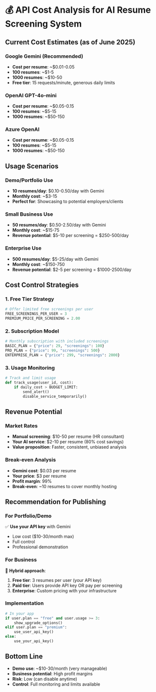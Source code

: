 # 💰 API Cost Analysis for AI Resume Screening System

## Current Cost Estimates (as of June 2025)

### Google Gemini (Recommended)

- **Cost per resume**: ~$0.01-0.05
- **100 resumes**: ~$1-5
- **1000 resumes**: ~$10-50
- **Free tier**: 15 requests/minute, generous daily limits

### OpenAI GPT-4o-mini

- **Cost per resume**: ~$0.05-0.15
- **100 resumes**: ~$5-15
- **1000 resumes**: ~$50-150

### Azure OpenAI

- **Cost per resume**: ~$0.05-0.15
- **100 resumes**: ~$5-15
- **1000 resumes**: ~$50-150

## Usage Scenarios

### Demo/Portfolio Use

- **10 resumes/day**: $0.10-0.50/day with Gemini
- **Monthly cost**: ~$3-15
- **Perfect for**: Showcasing to potential employers/clients

### Small Business Use

- **50 resumes/day**: $0.50-2.50/day with Gemini
- **Monthly cost**: ~$15-75
- **Revenue potential**: $5-10 per screening = $250-500/day

### Enterprise Use

- **500 resumes/day**: $5-25/day with Gemini
- **Monthly cost**: ~$150-750
- **Revenue potential**: $2-5 per screening = $1000-2500/day

## Cost Control Strategies

### 1. Free Tier Strategy

```python
# Offer limited free screenings per user
FREE_SCREENINGS_PER_USER = 3
PREMIUM_PRICE_PER_SCREENING = 2.00
```

### 2. Subscription Model

```python
# Monthly subscription with included screenings
BASIC_PLAN = {"price": 29, "screenings": 100}
PRO_PLAN = {"price": 99, "screenings": 500}
ENTERPRISE_PLAN = {"price": 299, "screenings": 2000}
```

### 3. Usage Monitoring

```python
# Track and limit usage
def track_usage(user_id, cost):
    if daily_cost > BUDGET_LIMIT:
        send_alert()
        disable_service_temporarily()
```

## Revenue Potential

### Market Rates

- **Manual screening**: $10-50 per resume (HR consultant)
- **Your AI service**: $2-10 per resume (80% cost savings)
- **Value proposition**: Faster, consistent, unbiased analysis

### Break-even Analysis

- **Gemini cost**: $0.03 per resume
- **Your price**: $3 per resume
- **Profit margin**: 99%
- **Break-even**: ~10 resumes to cover monthly hosting

## Recommendation for Publishing

### For Portfolio/Demo

✅ **Use your API key** with Gemini

- Low cost ($10-30/month max)
- Full control
- Professional demonstration

### For Business

🚀 **Hybrid approach**:

1. **Free tier**: 3 resumes per user (your API key)
2. **Paid tier**: Users provide API key OR pay per screening
3. **Enterprise**: Custom pricing with your infrastructure

### Implementation

```python
# In your app
if user.plan == "free" and user.usage >= 3:
    show_upgrade_options()
elif user.plan == "premium":
    use_user_api_key()
else:
    use_your_api_key()
```

## Bottom Line

- **Demo use**: ~$10-30/month (very manageable)
- **Business potential**: High profit margins
- **Risk**: Low (can disable anytime)
- **Control**: Full monitoring and limits available
